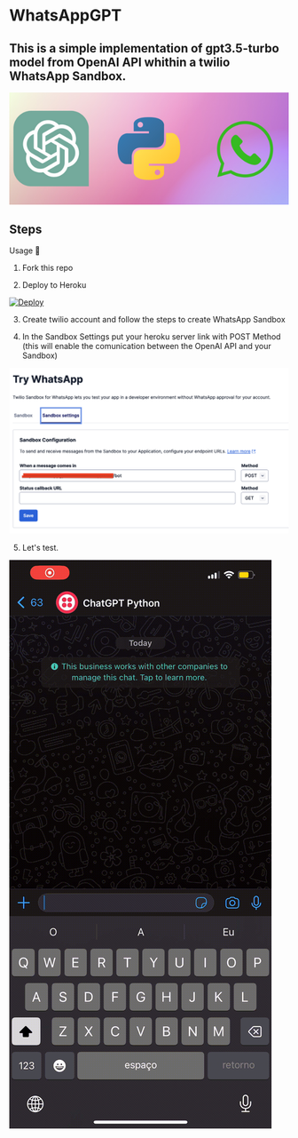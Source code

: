 # WhatsAppGPT

## This is a simple implementation of gpt3.5-turbo model from OpenAI API whithin a twilio WhatsApp Sandbox.

![banner](assets/banner.png)

## Steps 

Usage :nut_and_bolt:

1. Fork this repo

2. Deploy to Heroku 

[![Deploy](https://www.herokucdn.com/deploy/button.svg)](https://heroku.com/deploy)

3. Create twilio account and follow the steps to create WhatsApp Sandbox

4. In the Sandbox Settings put your heroku server link with POST Method (this will enable the comunication between the OpenAI API and your Sandbox)

![config](assets/sandbox_settings.png)

5. Let's test.

![](assets/demo.gif)